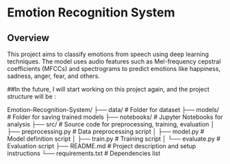# Emotion Recognition System
## Overview
This project aims to classify emotions from speech using deep learning techniques. 
The model uses audio features such as Mel-frequency cepstral coefficients (MFCCs) and spectrograms to predict emotions like happiness, sadness, anger, fear, and others.

##In the future, I will start working on this project again, and the project structure will be :

Emotion-Recognition-System/
├── data/                     # Folder for dataset
├── models/                   # Folder for saving trained models
├── notebooks/                # Jupyter Notebooks for analysis
├── src/                      # Source code for preprocessing, training, evaluation
│   ├── preprocessing.py      # Data preprocessing script
│   ├── model.py              # Model definition script
│   ├── train.py              # Training script
│   └── evaluate.py           # Evaluation script
├── README.md                 # Project description and setup instructions
└── requirements.txt          # Dependencies list

